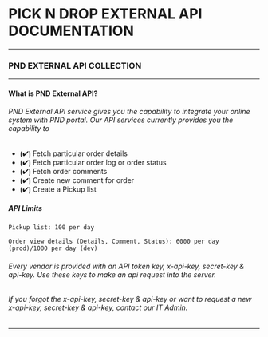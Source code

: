 # PICK N DROP EXTERNAL API DOCUMENTATION #
--------------------------------------------
### PND EXTERNAL API COLLECTION ###
--------------------------------------------
#### What is PND External API? ####

###### PND External API service gives you the capability to integrate your online system with PND portal. Our API services currently provides you the capability to #####

- ⦗✔⦘ Fetch particular order details
- ⦗✔⦘ Fetch particular order log or order status
- ⦗✔⦘ Fetch order comments
- ⦗✔⦘ Create new comment for order
- ⦗✔⦘ Create a Pickup list

##### API Limits #####


``` Pickup list: 100 per day ```

``` Order view details (Details, Comment, Status): 6000 per day (prod)/1000 per day (dev)  ```

###### Every vendor is provided with an API token key, x-api-key, secret-key & api-key. Use these keys to make an api request into the server. ######
###### If you forgot the x-api-key, secret-key & api-key or want to request a new x-api-key, secret-key & api-key, contact our IT Admin. ######

-------------------------------------------------------------------------------------------------------------------

